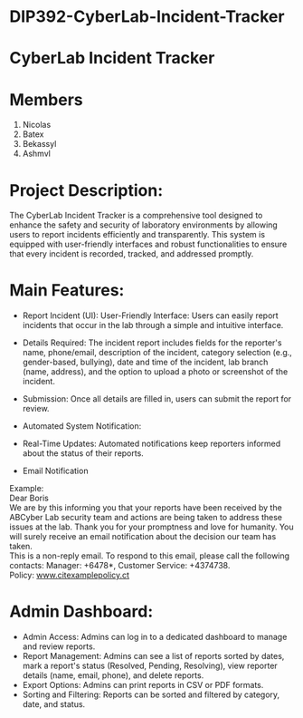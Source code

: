 # DIP392-CyberLab-Incident-Tracker

# CyberLab Incident Tracker

# Members
1. Nicolas
2. Batex
3. Bekassyl
4. Ashmvl
 
# Project Description: 
The CyberLab Incident Tracker is a comprehensive tool designed to enhance the safety and security of laboratory environments by allowing users to report incidents efficiently and transparently. This system is equipped with user-friendly interfaces and robust functionalities to ensure that every incident is recorded, tracked, and addressed promptly.
 
# Main Features:
- Report Incident (UI):
User-Friendly Interface: Users can easily report incidents that occur in the lab through a simple and intuitive interface.
- Details Required: The incident report includes fields for the reporter's name, phone/email, description of the incident, category selection (e.g., gender-based, bullying), date and time of the incident, lab branch (name, address), and the option to upload a photo or screenshot of the incident.
- Submission: Once all details are filled in, users can submit the report for review.
  
- Automated System Notification:
- Real-Time Updates: Automated notifications keep reporters informed about the status of their reports.
- Email Notification 

Example: \
Dear Boris \
We are by this informing you that your reports have been received by the ABCyber Lab security team and actions are being taken to address these issues at the lab.
Thank you for your promptness and love for humanity. You will surely receive an email notification about the decision our team has taken. \
This is a non-reply email. To respond to this email, please call the following contacts:
Manager: +6478*, Customer Service: +4374738. \
Policy: www.citexamplepolicy.ct

# Admin Dashboard:
- Admin Access: Admins can log in to a dedicated dashboard to manage and review reports.
- Report Management: Admins can see a list of reports sorted by dates, mark a report's status (Resolved, Pending, Resolving), view reporter details (name, email, phone), and delete reports.
- Export Options: Admins can print reports in CSV or PDF formats.
- Sorting and Filtering: Reports can be sorted and filtered by category, date, and status.

